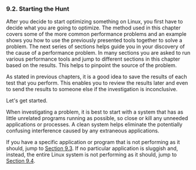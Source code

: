### 9.2\. Starting the Hunt

After you decide to start optimizing something on Linux, you first have to decide what you are going to optimize. The method used in this chapter covers some of the more common performance problems and an example shows you how to use the previously presented tools together to solve a problem. The next series of sections helps guide you in your discovery of the cause of a performance problem. In many sections you are asked to run various performance tools and jump to different sections in this chapter based on the results. This helps to pinpoint the source of the problem.

As stated in previous chapters, it is a good idea to save the results of each test that you perform. This enables you to review the results later and even to send the results to someone else if the investigation is inconclusive.

Let's get started.

When investigating a problem, it is best to start with a system that has as little unrelated programs running as possible, so close or kill any unneeded applications or processes. A clean system helps eliminate the potentially confusing interference caused by any extraneous applications.

If you have a specific application or program that is not performing as it should, jump to [Section 9.3](ch09lev1sec3.html#ch09lev1sec3). If no particular application is sluggish and, instead, the entire Linux system is not performing as it should, jump to [Section 9.4](ch09lev1sec4.html#ch09lev1sec4).